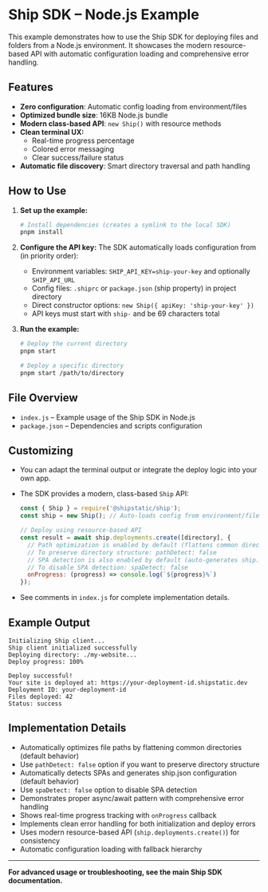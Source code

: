 # Ship SDK – Node.js Example

This example demonstrates how to use the Ship SDK for deploying files and folders from a Node.js environment. It showcases the modern resource-based API with automatic configuration loading and comprehensive error handling.

## Features
- **Zero configuration**: Automatic config loading from environment/files
- **Optimized bundle size**: 16KB Node.js bundle
- **Modern class-based API**: `new Ship()` with resource methods
- **Clean terminal UX:**
  - Real-time progress percentage
  - Colored error messaging
  - Clear success/failure status
- **Automatic file discovery**: Smart directory traversal and path handling

## How to Use

1. **Set up the example:**
   ```sh
   # Install dependencies (creates a symlink to the local SDK)
   pnpm install
   ```

2. **Configure the API key:**
   The SDK automatically loads configuration from (in priority order):
   - Environment variables: `SHIP_API_KEY=ship-your-key` and optionally `SHIP_API_URL`
   - Config files: `.shiprc` or `package.json` (ship property) in project directory
   - Direct constructor options: `new Ship({ apiKey: 'ship-your-key' })`
   - API keys must start with `ship-` and be 69 characters total

3. **Run the example:**
   ```sh
   # Deploy the current directory
   pnpm start
   
   # Deploy a specific directory
   pnpm start /path/to/directory
   ```

## File Overview

- `index.js` – Example usage of the Ship SDK in Node.js
- `package.json` – Dependencies and scripts configuration

## Customizing
- You can adapt the terminal output or integrate the deploy logic into your own app.
- The SDK provides a modern, class-based `Ship` API:

  ```js
  const { Ship } = require('@shipstatic/ship');
  const ship = new Ship(); // Auto-loads config from environment/files
  
  // Deploy using resource-based API
  const result = await ship.deployments.create([directory], { 
    // Path optimization is enabled by default (flattens common directories)
    // To preserve directory structure: pathDetect: false
    // SPA detection is also enabled by default (auto-generates ship.json)
    // To disable SPA detection: spaDetect: false
    onProgress: (progress) => console.log(`${progress}%`)
  });
  ```
- See comments in `index.js` for complete implementation details.

## Example Output

```
Initializing Ship client...
Ship client initialized successfully
Deploying directory: ./my-website...
Deploy progress: 100%

Deploy successful!
Your site is deployed at: https://your-deployment-id.shipstatic.dev
Deployment ID: your-deployment-id
Files deployed: 42
Status: success
```

## Implementation Details

- Automatically optimizes file paths by flattening common directories (default behavior)
- Use `pathDetect: false` option if you want to preserve directory structure
- Automatically detects SPAs and generates ship.json configuration (default behavior)
- Use `spaDetect: false` option to disable SPA detection
- Demonstrates proper async/await pattern with comprehensive error handling
- Shows real-time progress tracking with `onProgress` callback
- Implements clean error handling for both initialization and deploy errors
- Uses modern resource-based API (`ship.deployments.create()`) for consistency
- Automatic configuration loading with fallback hierarchy

---

**For advanced usage or troubleshooting, see the main Ship SDK documentation.**
